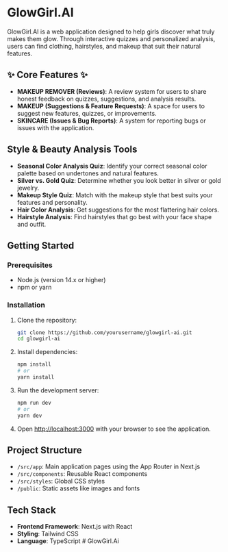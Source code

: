 # GlowGirl.AI

GlowGirl.AI is a web application designed to help girls discover what truly makes them glow. Through interactive quizzes and personalized analysis, users can find clothing, hairstyles, and makeup that suit their natural features.

## ✨ Core Features ✨

- **MAKEUP REMOVER (Reviews)**: A review system for users to share honest feedback on quizzes, suggestions, and analysis results.
- **MAKEUP (Suggestions & Feature Requests)**: A space for users to suggest new features, quizzes, or improvements.
- **SKINCARE (Issues & Bug Reports)**: A system for reporting bugs or issues with the application.

## Style & Beauty Analysis Tools

- **Seasonal Color Analysis Quiz**: Identify your correct seasonal color palette based on undertones and natural features.
- **Silver vs. Gold Quiz**: Determine whether you look better in silver or gold jewelry.
- **Makeup Style Quiz**: Match with the makeup style that best suits your features and personality.
- **Hair Color Analysis**: Get suggestions for the most flattering hair colors.
- **Hairstyle Analysis**: Find hairstyles that go best with your face shape and outfit.

## Getting Started

### Prerequisites

- Node.js (version 14.x or higher)
- npm or yarn

### Installation

1. Clone the repository:
   ```bash
   git clone https://github.com/yourusername/glowgirl-ai.git
   cd glowgirl-ai
   ```

2. Install dependencies:
   ```bash
   npm install
   # or
   yarn install
   ```

3. Run the development server:
   ```bash
   npm run dev
   # or
   yarn dev
   ```

4. Open [http://localhost:3000](http://localhost:3000) with your browser to see the application.

## Project Structure

- `/src/app`: Main application pages using the App Router in Next.js
- `/src/components`: Reusable React components
- `/src/styles`: Global CSS styles
- `/public`: Static assets like images and fonts

## Tech Stack

- **Frontend Framework**: Next.js with React
- **Styling**: Tailwind CSS
- **Language**: TypeScript # GlowGirl.Ai
